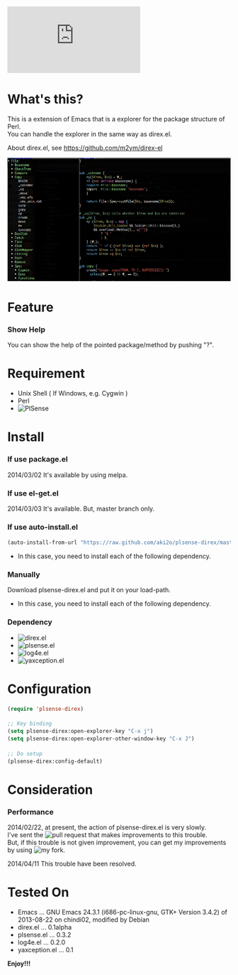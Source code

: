 ![Japanese](https://github.com/aki2o/plsense-direx/blob/master/README-ja.md)

# What's this?

This is a extension of Emacs that is a explorer for the package structure of Perl.  
You can handle the explorer in the same way as direx.el.  

About direx.el, see <https://github.com/m2ym/direx-el>

![demo](image/demo.png)

# Feature

### Show Help

You can show the help of the pointed package/method by pushing "?".  

# Requirement

-   Unix Shell ( If Windows, e.g. Cygwin )
-   Perl
-   ![PlSense](https://github.com/aki2o/plsense)

# Install

### If use package.el

2014/03/02 It's available by using melpa.

### If use el-get.el

2014/03/03 It's available. But, master branch only.

### If use auto-install.el

```lisp
(auto-install-from-url "https://raw.github.com/aki2o/plsense-direx/master/plsense-direx.el")
```
-   In this case, you need to install each of the following dependency.

### Manually

Download plsense-direx.el and put it on your load-path.  
-   In this case, you need to install each of the following dependency.

### Dependency

-   ![direx.el](https://github.com/m2ym/direx-el)
-   ![plsense.el](https://github.com/aki2o/emacs-plsense)
-   ![log4e.el](https://github.com/aki2o/log4e)
-   ![yaxception.el](https://github.com/aki2o/yaxception)

# Configuration

```lisp
(require 'plsense-direx)

;; Key binding
(setq plsense-direx:open-explorer-key "C-x j")
(setq plsense-direx:open-explorer-other-window-key "C-x J")

;; Do setup
(plsense-direx:config-default)
```

# Consideration

### Performance

2014/02/22, at present, the action of plsense-direx.el is very slowly.  
I've sent the ![pull request](https://github.com/m2ym/direx-el/pull/37) that makes improvements to this trouble.  
But, if this trouble is not given improvement, you can get my improvements by using ![my fork](https://github.com/aki2o/direx-el/tree/tune-up-performance).  

2014/04/11 This trouble have been resolved.  

# Tested On

-   Emacs &#x2026; GNU Emacs 24.3.1 (i686-pc-linux-gnu, GTK+ Version 3.4.2) of 2013-08-22 on chindi02, modified by Debian
-   direx.el &#x2026; 0.1alpha
-   plsense.el &#x2026; 0.3.2
-   log4e.el &#x2026; 0.2.0
-   yaxception.el &#x2026; 0.1

**Enjoy!!!**
